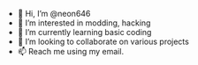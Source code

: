 - 👋 Hi, I’m @neon646
- 👀 I’m interested in modding, hacking 
- 🌱 I’m currently learning basic coding 
- 💞️ I’m looking to collaborate on various projects
- 📫 Reach me using my email. 

<!---
neon646/neon646 is a ✨ special ✨ repository because its `README.md` (this file) appears on your GitHub profile.
You can click the Preview link to take a look at your changes.
--->
